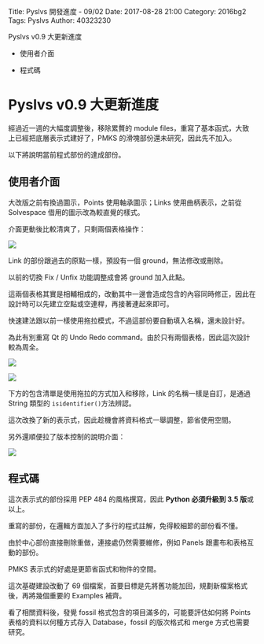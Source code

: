 Title: Pyslvs 開發進度 - 09/02
Date: 2017-08-28 21:00
Category: 2016bg2
Tags: Pyslvs
Author: 40323230

Pyslvs v0.9 大更新進度

+ 使用者介面

+ 程式碼

<!-- PELICAN_END_SUMMARY -->

Pyslvs v0.9 大更新進度
===

經過近一週的大幅度調整後，移除累贅的 module files，重寫了基本函式，大致上已經把底層表示式建好了，PMKS 的滑塊部份還未研究，因此先不加入。

以下將說明當前程式部份的達成部份。

使用者介面
---

大改版之前有換過圖示，Points 使用軸承圖示；Links 使用曲柄表示，之前從 Solvespace 借用的圖示改為較直覺的樣式。

介面更動後比較清爽了，只剩兩個表格操作：

![](https://raw.githubusercontent.com/coursemdetw/project_site_files/gh-pages/files/pyslvs/17_09_02_01.png)

Link 的部份跟過去的原點一樣，預設有一個 ground，無法修改或刪除。

以前的切換 Fix / Unfix 功能調整成會將 ground 加入此點。

這兩個表格其實是相輔相成的，改動其中一邊會造成包含的內容同時修正，因此在設計時可以先建立空點或空連桿，再接著連起來即可。

快速建法跟以前一樣使用拖拉模式，不過這部份要自動填入名稱，還未設計好。

為此有別重寫 Qt 的 Undo Redo command。由於只有兩個表格，因此這次設計較為周全。

![](https://raw.githubusercontent.com/coursemdetw/project_site_files/gh-pages/files/pyslvs/17_09_02_02.png)

![](https://raw.githubusercontent.com/coursemdetw/project_site_files/gh-pages/files/pyslvs/17_09_02_03.png)

下方的包含清單是使用拖拉的方式加入和移除，Link 的名稱一樣是自訂，是通過 String 類型的 `isidentifier()`方法辨認。

這次改換了新的表示式，因此趁機會將資料格式一舉調整，節省使用空間。

另外還順便拉了版本控制的說明介面：

![](https://raw.githubusercontent.com/coursemdetw/project_site_files/gh-pages/files/pyslvs/17_09_02_04.png)

程式碼
---

這次表示式的部份採用 PEP 484 的風格撰寫，因此 **Python 必須升級到 3.5 版**或以上。

重寫的部份，在邏輯方面加入了多行的程式註解，免得較細節的部份看不懂。

由於中心部份直接刪除重做，連接處仍然需要維修，例如 Panels 跟畫布和表格互動的部份。

PMKS 表示式的好處是更節省函式和物件的空間。

這次基礎建設改動了 69 個檔案，首要目標是先將舊功能加回，規劃新檔案格式後，再將幾個重要的 Examples 補齊。

看了相關資料後，發覺 fossil 格式包含的項目滿多的，可能要評估如何將 Points 表格的資料以何種方式存入 Database，fossil 的版次格式和 merge 方式也需要研究。